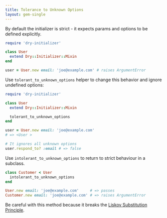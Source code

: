```yaml
---
title: Tolerance to Unknown Options
layout: gem-single
---
```


By default the initializer is strict - it expects params and options to be defined explicitly.

```ruby
require 'dry-initializer'

class User
  extend Dry::Initializer::Mixin
end

user = User.new email: 'joe@example.com' # raises ArgumentError
```

Use `tolerant_to_unknown_options` helper to change this behavior and ignore undefined options:

```ruby
require 'dry-initializer'

class User
  extend Dry::Initializer::Mixin

  tolerant_to_unknown_options
end

user = User.new email: 'joe@example.com'
# => <User >

# It ignores all unknown options
user.respond_to? :email # => false
```

Use `intolerant_to_unknown_options` to return to strict behaviour in a subclass.

```ruby
class Customer < User
  intolerant_to_unknown_options
end

User.new email: 'joe@example.com'     # => passes
Customer.new email: 'joe@example.com' # => raises ArgumentError
```

Be careful with this method because it breaks the [Liskov Substitution Principle][liskov-principle].

[liskov-principle]: https://en.wikipedia.org/wiki/Liskov_substitution_principle
